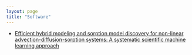 ```yaml
---
layout: page
title: "Software"
---
```


 - [Efficient hybrid modeling and sorption model discovery for non-linear advection-diffusion-sorption systems: A systematic scientific machine learning approach](https://github.com/viniviena/ude_chromatography/tree/master/UDE_paper_chromatography)
